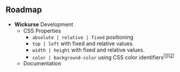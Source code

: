 <!--[LABEL]:readme_header[INDEX]:1-->

## Roadmap

- **Wickurse** Development
   - CSS Properties
        - `absolute | relative | fixed` positioning 
        - `top | left` with fixed and relative values.
        - `width | height` with fixed and relative values.
        - `color | background-color`  using CSS color identifiers<sup>\[[1](https://developer.mozilla.org/en-US/docs/Web/CSS/color_value)]\[[2](https://github.com/CandleLibrary/wax/source/document_fragments/color.md)]</sup>
   - Documentation 